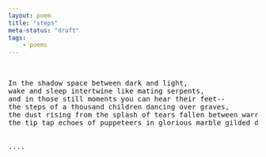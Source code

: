 ```yaml
---
layout: poem
title: "steps"
meta-status: "draft"
tags: 
    - poems
---
```

<pre class="stanza">


In the shadow space between dark and light, 
wake and sleep intertwine like mating serpents, 
and in those still moments you can hear their feet--
the steps of a thousand children dancing over graves,
the dust rising from the splash of tears fallen between warriors' boots,
the tip tap echoes of puppeteers in glorious marble gilded domes, 


....

</pre>


